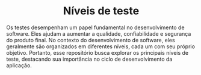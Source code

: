 <h1 align="center"> Níveis de teste</h1>

Os testes desempenham um papel fundamental no desenvolvimento de software. Eles ajudam a aumentar a qualidade, confiabilidade e segurança do produto final. No contexto do desenvolvimento de software, eles geralmente são organizados em diferentes níveis, cada um com seu próprio objetivo. Portanto, esse repositório busca explorar os principais níveis de teste, destacando sua importância no ciclo de desenvolvimento da aplicação. 
